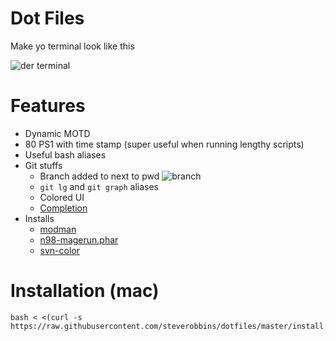 Dot Files
===

Make yo terminal look like this

![der terminal](http://i.imgur.com/gnYs0OJ.png)

# Features

* Dynamic MOTD
* 80 PS1 with time stamp (super useful when running lengthy scripts)
* Useful bash aliases
* Git stuffs
  * Branch added to next to pwd ![branch](http://i.imgur.com/gYEzSFv.png)
  * `git lg` and `git graph` aliases
  * Colored UI
  * [Completion](https://github.com/git/git/blob/master/contrib/completion/git-completion.bash)
* Installs
  * [modman](https://github.com/colinmollenhour/modman)
  * [n98-magerun.phar](https://github.com/netz98/n98-magerun)
  * [svn-color](https://github.com/jmlacroix/svn-color)

# Installation (mac)

    bash < <(curl -s https://raw.githubusercontent.com/steverobbins/dotfiles/master/install.sh)
